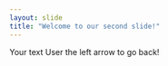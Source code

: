 ```yaml
---
layout: slide 
title: "Welcome to our second slide!"
---
```

Your text 
User the left arrow to go back!
